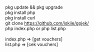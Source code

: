 pkg update && pkg upgrade<br>
pkg install php<br>
pkg install curl<br>
git clone https://github.com/iskiie/gojek/<br>
php index.php or php list.php<br>
<br>
index.php => [get vouchers]<br>
list.php => [cek vouchers]
